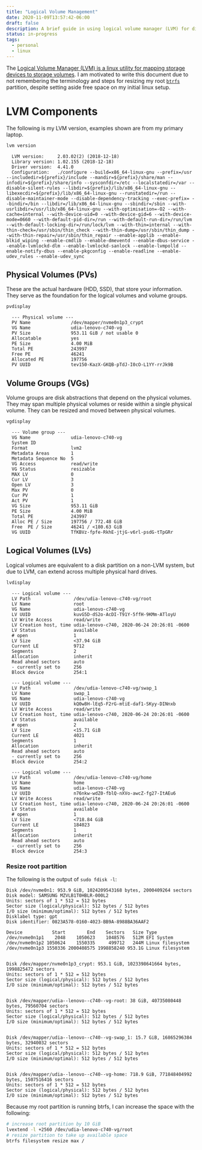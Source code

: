 ```yaml
---
title: "Logical Volume Management"
date: 2020-11-09T13:57:42-06:00
draft: false
description: A brief guide in using logical volume manager (LVM) for disk space control.
status: in-progress
tags:
  - personal
  - linux
---
```


The [Logical Volume Manager (LVM) is a linux utility for mapping storage devices to storage volumes](https://en.wikipedia.org/wiki/Logical_Volume_Manager_%28Linux%29).
I am motivated to write this document due to not remembering the terminology and steps for resizing my root [`btrfs`](https://en.wikipedia.org/wiki/Btrfs) partition, despite setting aside free space on my initial linux setup.

# LVM Components

The following is my LVM version, examples shown are from my primary laptop.

```bash
lvm version
```
```text
  LVM version:     2.03.02(2) (2018-12-18)
  Library version: 1.02.155 (2018-12-18)
  Driver version:  4.41.0
  Configuration:   ./configure --build=x86_64-linux-gnu --prefix=/usr --includedir=${prefix}/include --mandir=${prefix}/share/man --infodir=${prefix}/share/info --sysconfdir=/etc --localstatedir=/var --disable-silent-rules --libdir=${prefix}/lib/x86_64-linux-gnu --libexecdir=${prefix}/lib/x86_64-linux-gnu --runstatedir=/run --disable-maintainer-mode --disable-dependency-tracking --exec-prefix= --bindir=/bin --libdir=/lib/x86_64-linux-gnu --sbindir=/sbin --with-usrlibdir=/usr/lib/x86_64-linux-gnu --with-optimisation=-O2 --with-cache=internal --with-device-uid=0 --with-device-gid=6 --with-device-mode=0660 --with-default-pid-dir=/run --with-default-run-dir=/run/lvm --with-default-locking-dir=/run/lock/lvm --with-thin=internal --with-thin-check=/usr/sbin/thin_check --with-thin-dump=/usr/sbin/thin_dump --with-thin-repair=/usr/sbin/thin_repair --enable-applib --enable-blkid_wiping --enable-cmdlib --enable-dmeventd --enable-dbus-service --enable-lvmlockd-dlm --enable-lvmlockd-sanlock --enable-lvmpolld --enable-notify-dbus --enable-pkgconfig --enable-readline --enable-udev_rules --enable-udev_sync
```

## Physical Volumes (PVs)

These are the actual hardware (HDD, SSD), that store your information.
They serve as the foundation for the logical volumes and volume groups.

```bash
pvdisplay
```
```text
  --- Physical volume ---
  PV Name               /dev/mapper/nvme0n1p3_crypt
  VG Name               udia-lenovo-c740-vg
  PV Size               953.11 GiB / not usable 0   
  Allocatable           yes 
  PE Size               4.00 MiB
  Total PE              243997
  Free PE               46241
  Allocated PE          197756
  PV UUID               tev150-KazX-GKQB-pTdJ-I0cO-L1YY-rrJk9B
```

## Volume Groups (VGs)

Volume groups are disk abstractions that depend on the physical volumes.
They may span multiple physical volumes or reside within a single physical volume. They can be resized and moved between physical volumes.

```bash
vgdisplay
```
```text
  --- Volume group ---
  VG Name               udia-lenovo-c740-vg
  System ID             
  Format                lvm2
  Metadata Areas        1
  Metadata Sequence No  5
  VG Access             read/write
  VG Status             resizable
  MAX LV                0
  Cur LV                3
  Open LV               3
  Max PV                0
  Cur PV                1
  Act PV                1
  VG Size               953.11 GiB
  PE Size               4.00 MiB
  Total PE              243997
  Alloc PE / Size       197756 / 772.48 GiB
  Free  PE / Size       46241 / <180.63 GiB
  VG UUID               TfKBVz-fpfe-RkhE-jtjG-v6rl-psdG-tTpGRr
```

## Logical Volumes (LVs)

Logical volumes are equivalent to a disk partition on a non-LVM system, but due to LVM, can extend across multiple physical hard drives.

```bash
lvdisplay
```
```text
  --- Logical volume ---
  LV Path                /dev/udia-lenovo-c740-vg/root
  LV Name                root
  VG Name                udia-lenovo-c740-vg
  LV UUID                kuvG5D-dS2o-AcDI-T91Y-5ffH-9KMm-ATloyU
  LV Write Access        read/write
  LV Creation host, time udia-lenovo-c740, 2020-06-24 20:26:01 -0600
  LV Status              available
  # open                 1
  LV Size                <37.94 GiB
  Current LE             9712
  Segments               2
  Allocation             inherit
  Read ahead sectors     auto
  - currently set to     256
  Block device           254:1
   
  --- Logical volume ---
  LV Path                /dev/udia-lenovo-c740-vg/swap_1
  LV Name                swap_1
  VG Name                udia-lenovo-c740-vg
  LV UUID                kQ0w8H-lEq5-F2rG-mtiE-daf1-SKyy-DINnxb
  LV Write Access        read/write
  LV Creation host, time udia-lenovo-c740, 2020-06-24 20:26:01 -0600
  LV Status              available
  # open                 2
  LV Size                <15.71 GiB
  Current LE             4021
  Segments               1
  Allocation             inherit
  Read ahead sectors     auto
  - currently set to     256
  Block device           254:2
   
  --- Logical volume ---
  LV Path                /dev/udia-lenovo-c740-vg/home
  LV Name                home
  VG Name                udia-lenovo-c740-vg
  LV UUID                n76nkw-wdZ0-fblQ-nXVo-awcZ-fg27-ItAEu6
  LV Write Access        read/write
  LV Creation host, time udia-lenovo-c740, 2020-06-24 20:26:01 -0600
  LV Status              available
  # open                 1
  LV Size                <718.84 GiB
  Current LE             184023
  Segments               1
  Allocation             inherit
  Read ahead sectors     auto
  - currently set to     256
  Block device           254:3
```

### Resize root partition

The following is the output of `sudo fdisk -l`:

```text
Disk /dev/nvme0n1: 953.9 GiB, 1024209543168 bytes, 2000409264 sectors
Disk model: SAMSUNG MZVLB1T0HBLR-000L2              
Units: sectors of 1 * 512 = 512 bytes
Sector size (logical/physical): 512 bytes / 512 bytes
I/O size (minimum/optimal): 512 bytes / 512 bytes
Disklabel type: gpt
Disk identifier: 0823A578-0160-4023-BB9A-8988BA36AAF2

Device           Start        End    Sectors   Size Type
/dev/nvme0n1p1    2048    1050623    1048576   512M EFI System
/dev/nvme0n1p2 1050624    1550335     499712   244M Linux filesystem
/dev/nvme0n1p3 1550336 2000408575 1998858240 953.1G Linux filesystem


Disk /dev/mapper/nvme0n1p3_crypt: 953.1 GiB, 1023398641664 bytes, 1998825472 sectors
Units: sectors of 1 * 512 = 512 bytes
Sector size (logical/physical): 512 bytes / 512 bytes
I/O size (minimum/optimal): 512 bytes / 512 bytes


Disk /dev/mapper/udia--lenovo--c740--vg-root: 38 GiB, 40735080448 bytes, 79560704 sectors
Units: sectors of 1 * 512 = 512 bytes
Sector size (logical/physical): 512 bytes / 512 bytes
I/O size (minimum/optimal): 512 bytes / 512 bytes


Disk /dev/mapper/udia--lenovo--c740--vg-swap_1: 15.7 GiB, 16865296384 bytes, 32940032 sectors
Units: sectors of 1 * 512 = 512 bytes
Sector size (logical/physical): 512 bytes / 512 bytes
I/O size (minimum/optimal): 512 bytes / 512 bytes


Disk /dev/mapper/udia--lenovo--c740--vg-home: 718.9 GiB, 771848404992 bytes, 1507516416 sectors
Units: sectors of 1 * 512 = 512 bytes
Sector size (logical/physical): 512 bytes / 512 bytes
I/O size (minimum/optimal): 512 bytes / 512 bytes
```

Because my root partition is running btrfs, I can increase the space with the following:

```bash
# increase root partition by 10 GiB
lvextend -l +2560 /dev/udia-lenovo-c740-vg/root
# resize partition to take up available space
btrfs filesystem resize max /
```
